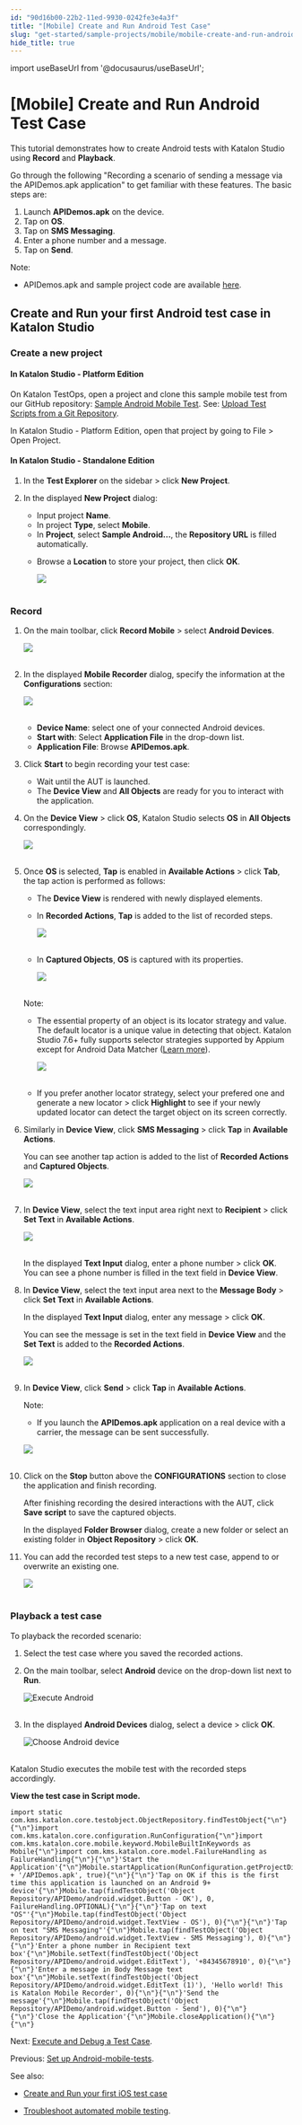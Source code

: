 ```yaml
---
id: "90d16b00-22b2-11ed-9930-0242fe3e4a3f"
title: "[Mobile] Create and Run Android Test Case"
slug: "get-started/sample-projects/mobile/mobile-create-and-run-android-test-case"
hide_title: true
---
```

import useBaseUrl from '@docusaurus/useBaseUrl';


# <a id="id" class="anchor_top_offset"/><a id="ariaid-title1" class="anchor_top_offset"/>[Mobile] Create and Run Android Test Case

<p xmlns="http://www.w3.org/1999/xhtml" className="p">This tutorial demonstrates how to create Android tests with <span className="ph">Katalon Studio</span> using <strong className="ph b">Record</strong> and <strong className="ph b">Playback</strong>.</p> 
<p xmlns="http://www.w3.org/1999/xhtml" className="p">Go through the following "Recording a scenario of sending a message via the APIDemos.apk application" to get familiar with these features. The basic steps are:</p> 
<ol xmlns="http://www.w3.org/1999/xhtml" className="ol"><li className="li">Launch <strong className="ph b">APIDemos.apk</strong> on the device.</li><li className="li">Tap on <strong className="ph b">OS</strong>.</li><li className="li">Tap on <strong className="ph b">SMS Messaging</strong>.</li><li className="li">Enter a phone number and a message.</li><li className="li">Tap on <strong className="ph b">Send</strong>.</li></ol> 
<div xmlns="http://www.w3.org/1999/xhtml" className="note note note_note"><span className="note__title">Note:</span> 
  <ul className="ul"><li className="li">APIDemos.apk and sample project code are available <a className="xref j-external-link" href="https://github.com/katalon-studio-samples/android-mobile-tests" target="_blank">here</a>.</li></ul>
</div>

## <a id="id_1" class="anchor_top_offset"/>Create and Run your first Android test case in <span xmlns="http://www.w3.org/1999/xhtml" className="ph">Katalon Studio</span> 


### <a id="id_2" class="anchor_top_offset"/>Create a new project

<h4 xmlns="http://www.w3.org/1999/xhtml" className="title sectiontitle">In Katalon Studio - Platform Edition</h4> 
                        
<p xmlns="http://www.w3.org/1999/xhtml" className="p">On Katalon TestOps, open a project and clone this sample mobile test from our GitHub repository: <a className="xref j-external-link" href="https://github.com/katalon-studio-samples/android-mobile-tests" target="_blank">Sample Android Mobile Test</a>. See: <a className="xref" href="/organize/upload-test-scripts-from-the-git-repository-to-katalon-testops">Upload Test Scripts from a Git Repository</a>.</p> 
<p xmlns="http://www.w3.org/1999/xhtml" className="p">In Katalon Studio - Platform Edition, open that project by going  to <span className="ph uicontrol">File</span> &gt; <span className="ph uicontrol">Open Project</span>.</p> 
        
<h4 xmlns="http://www.w3.org/1999/xhtml" className="title sectiontitle">In Katalon Studio - Standalone Edition</h4> 
                        
<ol xmlns="http://www.w3.org/1999/xhtml" className="ol"><li className="li">     <p className="p">In the <strong className="ph b">Test Explorer</strong> on the sidebar &gt; click <strong className="ph b">New Project</strong>.</p>   </li><li className="li">     <p className="p">In the displayed <strong className="ph b">New Project</strong> dialog:</p>     <ul className="ul"><li className="li">Input project <strong className="ph b">Name</strong>.</li><li className="li">In project <strong className="ph b">Type</strong>, select <strong className="ph b">Mobile</strong>.</li><li className="li">In <strong className="ph b">Project</strong>, select <strong className="ph b">Sample Android...</strong>, the <strong className="ph b">Repository URL</strong> is filled automatically.</li><li className="li">         <p className="p">Browse a <strong className="ph b">Location</strong> to store your project, then click <strong className="ph b">OK</strong>.</p>         <p className="p"> <img className="image" src={useBaseUrl("https://github.com/katalon-studio/docs-images/raw/master/katalon-studio/docs/mobile-recorder-76/Android/create-new-project-with-sample-project.png")} width={700} /><br /><br />         </p>       </li></ul>   </li></ol> 
        

### <a id="id_3" class="anchor_top_offset"/>Record

<ol xmlns="http://www.w3.org/1999/xhtml" className="ol"><li className="li">     <p className="p">On the main toolbar, click <strong className="ph b">Record Mobile</strong> &gt; select <strong className="ph b">Android Devices</strong>.</p>     <p className="p"> <img className="image" src={useBaseUrl("https://github.com/katalon-studio/docs-images/raw/master/katalon-studio/docs/mobile-recorder-76/Android-devices.png")} width={250} /><br /><br />     </p>   </li><li className="li">     <p className="p">In the displayed <strong className="ph b">Mobile Recorder</strong> dialog, specify the information at the <strong className="ph b">Configurations</strong> section:</p>     <p className="p"> <img className="image" src={useBaseUrl("https://github.com/katalon-studio/docs-images/raw/master/katalon-studio/docs/mobile-recorder-76/Android/configure.png")} width={500} /><br /><br />     </p>     <ul className="ul"><li className="li"> <strong className="ph b">Device Name</strong>: select one of your connected Android devices.</li><li className="li"> <strong className="ph b">Start with</strong>: Select <strong className="ph b">Application File</strong> in the drop-down list.</li><li className="li"> <strong className="ph b">Application File</strong>: Browse <strong className="ph b">APIDemos.apk</strong>.</li></ul>   </li><li className="li">     <p className="p">Click <strong className="ph b">Start</strong> to begin recording your test case:</p>     <ul className="ul"><li className="li">Wait until the AUT is launched.</li><li className="li">The <strong className="ph b">Device View</strong> and <strong className="ph b">All Objects</strong> are ready for you to interact with the application.</li></ul>   </li><li className="li">     <p className="p">On the <strong className="ph b">Device View</strong> &gt; click <strong className="ph b">OS</strong>, Katalon Studio selects <strong className="ph b">OS</strong> in <strong className="ph b">All Objects</strong> correspondingly.</p>     <p className="p"> <img className="image" src={useBaseUrl("https://github.com/katalon-studio/docs-images/raw/master/katalon-studio/docs/mobile-recorder-76/Android/830-android-os.png")} width={700} /><br /><br /></p>   </li><li className="li">     <p className="p">Once <strong className="ph b">OS</strong> is selected, <strong className="ph b">Tap</strong> is enabled in <strong className="ph b">Available Actions</strong> &gt; click <strong className="ph b">Tab</strong>, the tap action is performed as follows:</p>     <ul className="ul"><li className="li">The <strong className="ph b">Device View</strong> is rendered with newly displayed elements.</li><li className="li">         <p className="p">In <strong className="ph b">Recorded Actions</strong>, <strong className="ph b">Tap</strong> is added to the list of recorded steps.</p>         <p className="p"> <img className="image" src={useBaseUrl("https://github.com/katalon-studio/docs-images/raw/master/katalon-studio/docs/mobile-recorder-76/Android/tap.png")} width={500} /><br /><br />         </p>       </li><li className="li">         <p className="p">In <strong className="ph b">Captured Objects</strong>, <strong className="ph b">OS</strong> is captured with its properties.</p>         <p className="p"> <img className="image" src={useBaseUrl("https://github.com/katalon-studio/docs-images/raw/master/katalon-studio/docs/mobile-recorder-76/Android/captured.png")} width={500} /><br /><br />         </p>       </li></ul>     <div className="note note note_note"><span className="note__title">Note:</span>        <ul className="ul"><li className="li">           <p className="p">The essential property of an object is its locator strategy and value. The default locator is a unique value in detecting that object. Katalon Studio 7.6+ fully supports selector strategies supported by Appium except for Android Data Matcher (<a className="xref" href="/author/test-objects/mobile-test-objects/locators-and-object-identification-in-katalon-studio">Learn more</a>).</p>           <p className="p"> <img className="image" src={useBaseUrl("https://github.com/katalon-studio/docs-images/raw/master/katalon-studio/docs/mobile-recorder-76/Android/locator-strategy.png")} width={500} /><br /><br />           </p>         </li><li className="li">If you prefer another locator strategy, select your prefered one and generate a new locator &gt; click <strong className="ph b">Highlight</strong> to see if your newly updated locator can detect the target object on its screen correctly.</li></ul>     </div>   </li><li className="li">     <p className="p">Similarly in <strong className="ph b">Device View</strong>, click <strong className="ph b">SMS Messaging</strong> &gt; click <strong className="ph b">Tap</strong> in <strong className="ph b">Available Actions</strong>.</p>     <p className="p">You can see another tap action is added to the list of <strong className="ph b">Recorded Actions</strong> and <strong className="ph b">Captured Objects</strong>.</p>     <p className="p"> <img className="image" src={useBaseUrl("https://github.com/katalon-studio/docs-images/raw/master/katalon-studio/docs/mobile-recorder-76/Android/830-sms-messaging.png")} width={700} /><br /><br /></p>   </li><li className="li">     <p className="p">In <strong className="ph b">Device View</strong>, select the text input area right next to <strong className="ph b">Recipient</strong> &gt; click <strong className="ph b">Set Text</strong> in <strong className="ph b">Available Actions</strong>.</p>     <p className="p"> <img className="image" src={useBaseUrl("https://github.com/katalon-studio/docs-images/raw/master/katalon-studio/docs/mobile-recorder-76/Android/830-android-set-text.png")} width={700} /><br /><br /></p>     <p className="p">In the displayed <strong className="ph b">Text Input</strong> dialog, enter a phone number &gt; click <strong className="ph b">OK</strong>. You can see a phone number is filled in the text field in <strong className="ph b">Device View</strong>.</p>   </li><li className="li">     <p className="p">In <strong className="ph b">Device View</strong>, select the text input area next to the <strong className="ph b">Message Body</strong> &gt; click <strong className="ph b">Set Text</strong> in <strong className="ph b">Available Actions</strong>.</p>     <p className="p">In the displayed <strong className="ph b">Text Input</strong> dialog, enter any message &gt; click <strong className="ph b">OK</strong>.</p>     <p className="p">You can see the message is set in the text field in <strong className="ph b">Device View</strong> and the <strong className="ph b">Set Text</strong> is added to the <strong className="ph b">Recorded Actions</strong>.</p>     <p className="p"> <img className="image" src={useBaseUrl("https://github.com/katalon-studio/docs-images/raw/master/katalon-studio/docs/mobile-recorder-76/Android/830-text-input.png")} width={700} /><br /><br /></p>   </li><li className="li">     <p className="p">In <strong className="ph b">Device View</strong>, click <strong className="ph b">Send</strong> &gt; click <strong className="ph b">Tap</strong> in <strong className="ph b">Available Actions</strong>.</p>     <div className="note note note_note"><span className="note__title">Note:</span>        <ul className="ul"><li className="li">If you launch the <strong className="ph b">APIDemos.apk</strong> application on a real device with a carrier, the message can be sent successfully.</li></ul>     </div>     <p className="p"> <img className="image" src={useBaseUrl("https://github.com/katalon-studio/docs-images/raw/master/katalon-studio/docs/mobile-recorder-76/Android/830-android-send.png")} width={700} /><br /><br /></p>   </li><li className="li">     <p className="p">Click on the <strong className="ph b">Stop</strong> button above the <strong className="ph b">CONFIGURATIONS</strong> section to close the application and finish recording.</p>     <p className="p">After finishing recording the desired interactions with the AUT, click <strong className="ph b">Save script</strong> to save the captured objects.</p>     <p className="p">In the displayed <strong className="ph b">Folder Browser</strong> dialog, create a new folder or select an existing folder in <strong className="ph b">Object Repository</strong> &gt; click <strong className="ph b">OK</strong>.</p>   </li><li className="li">     <p className="p">You can add the recorded test steps to a new test case, append to or overwrite an existing one.</p>     <p className="p"> <img className="image" src={useBaseUrl("https://github.com/katalon-studio/docs-images/raw/master/katalon-studio/docs/mobile-recorder-76/new-tc.png")} width={500} /><br /><br />     </p>   </li></ol> 

### <a id="id_4" class="anchor_top_offset"/>Playback a test case

<p xmlns="http://www.w3.org/1999/xhtml" className="p">To playback the recorded scenario:</p> 
<ol xmlns="http://www.w3.org/1999/xhtml" className="ol"><li className="li">Select the test case where you saved the recorded actions.</li><li className="li">     <p className="p">On the main toolbar, select <strong className="ph b">Android</strong> device on the drop-down list next to <strong className="ph b">Run</strong>.</p>     <p className="p"> <img className="image" src={useBaseUrl("https://github.com/katalon-studio/docs-images/raw/master/katalon-studio/docs/execute-mobile-testing-with-emulator/KS-TOOLBAR-Android.png")} width={250} alt="Execute Android" /><br /><br />     </p>   </li><li className="li">     <p className="p">In the displayed <strong className="ph b">Android Devices</strong> dialog, select a device &gt; click <strong className="ph b">OK</strong>.</p>     <p className="p"> <img className="image" src={useBaseUrl("https://github.com/katalon-studio/docs-images/raw/master/katalon-studio/docs/mobile-recorder-76/Android/device.png")} width={500} alt="Choose Android device" /><br /><br />     </p>   </li></ol> 
<p xmlns="http://www.w3.org/1999/xhtml" className="p">Katalon Studio executes the mobile test with the recorded steps accordingly.</p> 
<p xmlns="http://www.w3.org/1999/xhtml" className="p"><strong className="ph b">View the test case in Script mode.</strong></p> 
<pre xmlns="http://www.w3.org/1999/xhtml" className="pre codeblock"><code>import static com.kms.katalon.core.testobject.ObjectRepository.findTestObject{"\n"}{"\n"}import com.kms.katalon.core.configuration.RunConfiguration{"\n"}import com.kms.katalon.core.mobile.keyword.MobileBuiltInKeywords as Mobile{"\n"}import com.kms.katalon.core.model.FailureHandling as FailureHandling{"\n"}{"\n"}'Start the Application'{"\n"}Mobile.startApplication(RunConfiguration.getProjectDir() + '/APIDemos.apk', true){"\n"}{"\n"}'Tap on OK if this is the first time this application is launched on an Android 9+ device'{"\n"}Mobile.tap(findTestObject('Object Repository/APIDemo/android.widget.Button - OK'), 0, FailureHandling.OPTIONAL){"\n"}{"\n"}'Tap on text "OS"'{"\n"}Mobile.tap(findTestObject('Object Repository/APIDemo/android.widget.TextView - OS'), 0){"\n"}{"\n"}'Tap on text "SMS Messaging"'{"\n"}Mobile.tap(findTestObject('Object Repository/APIDemo/android.widget.TextView - SMS Messaging'), 0){"\n"}{"\n"}'Enter a phone number in Recipient text box'{"\n"}Mobile.setText(findTestObject('Object Repository/APIDemo/android.widget.EditText'), '+84345678910', 0){"\n"}{"\n"}'Enter a message in Body Message text box'{"\n"}Mobile.setText(findTestObject('Object Repository/APIDemo/android.widget.EditText (1)'), 'Hello world! This is Katalon Mobile Recorder', 0){"\n"}{"\n"}'Send the message'{"\n"}Mobile.tap(findTestObject('Object Repository/APIDemo/android.widget.Button - Send'), 0){"\n"}{"\n"}'Close the Application'{"\n"}Mobile.closeApplication(){"\n"}{"\n"}</code></pre> 
<p xmlns="http://www.w3.org/1999/xhtml" className="p">Next: <a className="xref" href="/execute/execute-tests-with-katalon-studio/execute-a-test-case-in-katalon-studio">Execute and Debug a Test Case</a>.</p> 
<p xmlns="http://www.w3.org/1999/xhtml" className="p">Previous: <a className="xref" href="/author/manage-projects/set-up-projects/mobile-testing/android/mobile-android-setup-in-katalon-studio">Set up Android-mobile-tests</a>.</p> 
<div xmlns="http://www.w3.org/1999/xhtml" className="p">See also: <ul className="ul"><li className="li"><p className="p"><a className="xref" href="/get-started/sample-projects/mobile/mobile-create-and-run-ios-test-case-in-katalon-studio">Create and Run your first iOS test case</a></p></li><li className="li"><p className="p"><a className="xref" href="/author/troubleshooting-for-test-authoring/troubleshoot-mobile-automated-testing/troubleshooting-automated-mobile-testing-overview">Troubleshoot automated mobile testing</a>.</p></li></ul></div>
